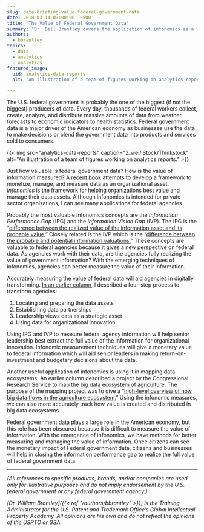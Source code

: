 ```yaml
---
slug: data-briefing-value-federal-government-data
date: 2018-03-14 03:00:00 -0500
title: 'The Value of Federal Government Data'
summary: 'Dr. Bill Brantley covers the application of infonomics as a way to help agencies to measure and use data for organizational innovation and digital transformation.'
authors:
  - bbrantley
topics:
  - data
  - analytics
  - analytics
featured_image:
  uid: analytics-data-reports
  alt: 'An illustration of a team of figures working on analytics reports.'

---
```


The U.S. federal government is probably the one of the biggest (if not the biggest) producers of data. Every day, thousands of federal workers collect, create, analyze, and distribute massive amounts of data from weather forecasts to economic indicators to health statistics. Federal government data is a major driver of the American economy as businesses use the data to make decisions or blend the government data into products and services sold to consumers.

{{< img src="analytics-data-reports" caption="z_wei/iStock/Thinkstock" alt="An illustration of a team of figures working on analytics reports." >}}

Just how valuable is federal government data? How is the value of information measured? A [recent book](https://www.amazon.com/Infonomics-Monetize-Information-Competitive-Advantage-ebook/dp/B075QM8P2T/) attempts to develop a framework to monetize, manage, and measure data as an organizational asset. _Infonomics_ is the framework for helping organizations best value and manage their data assets. Although infonomics is intended for private sector organizations, I can see many applications for federal agencies.

Probably the most valuable infonomics concepts are the _Information Performance Gap_ (IPG) and the _Information Vision Gap_ (IVP). The IPG is the “[difference between the realized value of the information asset and its probable value.](https://www.amazon.com/Infonomics-Monetize-Information-Competitive-Advantage-ebook/dp/B075QM8P2T/)” Closely related is the IVP which is the “[difference between the probable and potential information valuations.](https://www.amazon.com/Infonomics-Monetize-Information-Competitive-Advantage-ebook/dp/B075QM8P2T/)” These concepts are valuable to federal agencies because it gives a new perspective on federal data. As agencies work with their data, are the agencies fully realizing the value of government information? With the emerging techniques of infonomics, agencies can better measure the value of their information.

Accurately measuring the value of federal data will aid agencies in digitally transforming. [In an earlier column](https://www.digitalgov.gov/2016/11/09/the-data-briefing-four-steps-to-becoming-a-data-driven-organization/), I described a four-step process to transform agencies:

1. Locating and preparing the data assets
2. Establishing data partnerships
3. Leadership views data as a strategic asset
4. Using data for organizational innovation

Using IPG and IVP to measure federal agency information will help senior leadership best extract the full value of the information for organizational innovation. Infonomic measurement techniques will give a monetary value to federal information which will aid senior leaders in making return-on-investment and budgetary decisions about the data.

Another useful application of infonomics is using it in mapping data ecosystems. An earlier column described a project by the Congressional Research Service to [map the big data ecosystem of agriculture](https://www.digitalgov.gov/2016/02/03/the-data-briefing-mapping-the-big-data-ecosystem-of-u-s-agriculture/). The purpose of the mapping project was to give a “[high-level overview of how big data flows in the agriculture ecosystem.](https://www.digitalgov.gov/2016/02/03/the-data-briefing-mapping-the-big-data-ecosystem-of-u-s-agriculture/)” Using the infonomic measures, we can also more accurately track how value is created and distributed in big data ecosystems.

Federal government data plays a large role in the American economy, but this role has been obscured because it is difficult to measure the value of information. With the emergence of infonomics, we have methods for better measuring and managing the value of information. Once citizens can see the monetary impact of Federal government data, citizens and businesses will help in closing the information performance gap to realize the full value of federal government data.

---
_(All references to specific products, brands, and/or companies are used only for illustrative purposes and do not imply endorsement by the U.S. federal government or any federal government agency.)_

_[Dr. William Brantley]({{< ref "/authors/bbrantley" >}}) is the Training Administrator for the U.S. Patent and Trademark Office’s Global Intellectual Property Academy. All opinions are his own and do not reflect the opinions of the USPTO or GSA._
